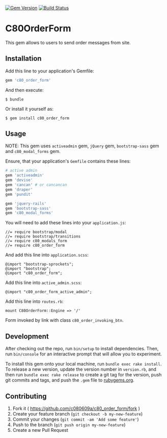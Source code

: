 [![Gem Version](https://badge.fury.io/rb/c80_order_form.svg)](http://badge.fury.io/rb/c80_order_form)
[![Build Status](https://travis-ci.org/c080609a/c80_order_form.svg?branch=master)](https://travis-ci.org/c080609a/c80_order_form)

# C80OrderForm

This gem allows to users to send order messages from site.

## Installation

Add this line to your application's Gemfile:

```ruby
gem 'c80_order_form'
```

And then execute:

    $ bundle

Or install it yourself as:

    $ gem install c80_order_form

## Usage

NOTE: This gem uses `activeadmin` gem, `jQuery` gem, `bootstrap-sass` gem and `c80_modal_forms` gem.

Ensure, that your application's `Gemfile` contains these lines:
```ruby
# active admin
gem 'activeadmin'
gem 'devise'
gem 'cancan' # or cancancan
gem 'draper'
gem 'pundit'

gem 'jquery-rails'
gem 'bootstrap-sass'
gem 'c80_modal_forms'
```

You will need to add these lines into your `application.js`:

    //= require bootstrap/modal
    //= require bootstrap/transitions
    //= require c80_modals_form
    //= require c80_order_form

And add this line into `application.scss`:

    @import "bootstrap-sprockets";
    @import "bootstrap";
    @import "c80_order_form";

Add this line into `active_admin.scss`:

    @import "c80_order_form_active_admin";

Add this line into `routes.rb`:

    mount C80OrderForm::Engine => '/'

Form invoked by link with class `c80_order_invoking_btn`.

## Development

After checking out the repo, run `bin/setup` to install dependencies. Then, run `bin/console` for an interactive prompt that will allow you to experiment.

To install this gem onto your local machine, run `bundle exec rake install`. To release a new version, update the version number in `version.rb`, and then run `bundle exec rake release` to create a git tag for the version, push git commits and tags, and push the `.gem` file to [rubygems.org](https://rubygems.org).

## Contributing

1. Fork it ( https://github.com/c080609a/c80_order_form/fork )
2. Create your feature branch (`git checkout -b my-new-feature`)
3. Commit your changes (`git commit -am 'Add some feature'`)
4. Push to the branch (`git push origin my-new-feature`)
5. Create a new Pull Request
